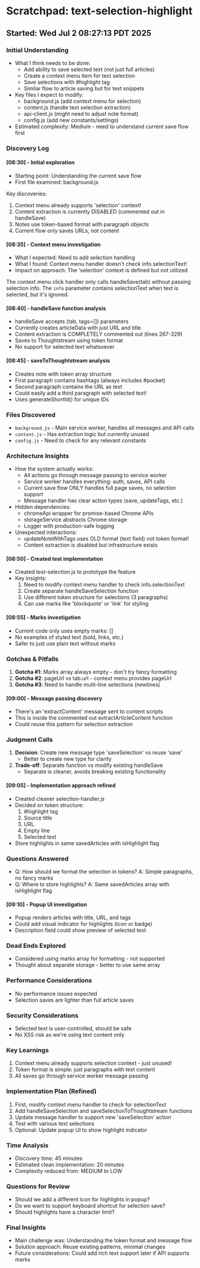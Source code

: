 # Scratchpad: text-selection-highlight
## Started: Wed Jul  2 08:27:13 PDT 2025

### Initial Understanding
- What I think needs to be done:
  - Add ability to save selected text (not just full articles)
  - Create a context menu item for text selection
  - Save selections with #highlight tag
  - Similar flow to article saving but for text snippets
- Key files I expect to modify:
  - background.js (add context menu for selection)
  - content.js (handle text selection extraction)
  - api-client.js (might need to adjust note format)
  - config.js (add new constants/settings)
- Estimated complexity: Medium - need to understand current save flow first 

### Discovery Log

#### [08:30] - Initial exploration
- Starting point: Understanding the current save flow
- First file examined: background.js

Key discoveries:
1. Context menu already supports 'selection' context!
2. Content extraction is currently DISABLED (commented out in handleSave)
3. Notes use token-based format with paragraph objects
4. Current flow only saves URLs, not content

#### [08:35] - Context menu investigation
- What I expected: Need to add selection handling
- What I found: Context menu handler doesn't check info.selectionText!
- Impact on approach: The 'selection' context is defined but not utilized

The context menu click handler only calls handleSave(tab) without passing selection info. The `info` parameter contains selectionText when text is selected, but it's ignored.

#### [08:40] - handleSave function analysis
- handleSave accepts (tab, tags=[]) parameters
- Currently creates articleData with just URL and title
- Content extraction is COMPLETELY commented out (lines 267-329)
- Saves to Thoughtstream using token format
- No support for selected text whatsoever

#### [08:45] - saveToThoughtstream analysis
- Creates note with token array structure
- First paragraph contains hashtags (always includes #pocket)
- Second paragraph contains the URL as text
- Could easily add a third paragraph with selected text!
- Uses generateShortId() for unique IDs

### Files Discovered
- `background.js` - Main service worker, handles all messages and API calls
- `content.js` - Has extraction logic but currently unused
- `config.js` - Need to check for any relevant constants

### Architecture Insights
- How the system actually works:
  - All actions go through message passing to service worker
  - Service worker handles everything: auth, saves, API calls
  - Current save flow ONLY handles full page saves, no selection support
  - Message handler has clear action types (save, updateTags, etc.)
- Hidden dependencies:
  - chromeApi wrapper for promise-based Chrome APIs
  - storageService abstracts Chrome storage
  - Logger with production-safe logging
- Unexpected interactions:
  - updateNoteWithTags uses OLD format (text field) not token format!
  - Content extraction is disabled but infrastructure exists

#### [08:50] - Created test implementation
- Created test-selection.js to prototype the feature
- Key insights:
  1. Need to modify context menu handler to check info.selectionText
  2. Create separate handleSaveSelection function
  3. Use different token structure for selections (3 paragraphs)
  4. Can use marks like 'blockquote' or 'link' for styling

#### [08:55] - Marks investigation
- Current code only uses empty marks: []
- No examples of styled text (bold, links, etc.)
- Safer to just use plain text without marks

### Gotchas & Pitfalls
1. **Gotcha #1**: Marks array always empty - don't try fancy formatting
2. **Gotcha #2**: pageUrl vs tab.url - context menu provides pageUrl
3. **Gotcha #3**: Need to handle multi-line selections (newlines)

#### [09:00] - Message passing discovery
- There's an 'extractContent' message sent to content scripts
- This is inside the commented out extractArticleContent function
- Could reuse this pattern for selection extraction

### Judgment Calls
1. **Decision**: Create new message type 'saveSelection' vs reuse 'save'
   - Better to create new type for clarity
2. **Trade-off**: Separate function vs modify existing handleSave
   - Separate is cleaner, avoids breaking existing functionality

#### [09:05] - Implementation approach refined
- Created cleaner selection-handler.js
- Decided on token structure:
  1. #highlight tag
  2. Source title
  3. URL
  4. Empty line
  5. Selected text
- Store highlights in same savedArticles with isHighlight flag

### Questions Answered
- Q: How should we format the selection in tokens?
  A: Simple paragraphs, no fancy marks
- Q: Where to store highlights?
  A: Same savedArticles array with isHighlight flag

#### [09:10] - Popup UI investigation
- Popup renders articles with title, URL, and tags
- Could add visual indicator for highlights (icon or badge)
- Description field could show preview of selected text

### Dead Ends Explored
- Considered using marks array for formatting - not supported
- Thought about separate storage - better to use same array

### Performance Considerations
- No performance issues expected
- Selection saves are lighter than full article saves

### Security Considerations
- Selected text is user-controlled, should be safe
- No XSS risk as we're using text content only

### Key Learnings
1. Context menu already supports selection context - just unused!
2. Token format is simple: just paragraphs with text content
3. All saves go through service worker message passing

### Implementation Plan (Refined)
1. First, modify context menu handler to check for selectionText
2. Add handleSaveSelection and saveSelectionToThoughtstream functions
3. Update message handler to support new 'saveSelection' action
4. Test with various text selections
5. Optional: Update popup UI to show highlight indicator

### Time Analysis
- Discovery time: 45 minutes
- Estimated clean implementation: 20 minutes
- Complexity reduced from: MEDIUM to LOW

### Questions for Review
- Should we add a different icon for highlights in popup?
- Do we want to support keyboard shortcut for selection save?
- Should highlights have a character limit?

### Final Insights
- Main challenge was: Understanding the token format and message flow
- Solution approach: Reuse existing patterns, minimal changes
- Future considerations: Could add rich text support later if API supports marks

